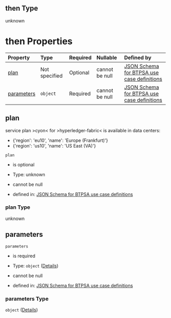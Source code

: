## then Type

unknown

# then Properties

| Property                  | Type          | Required | Nullable       | Defined by                                                                                                                                                                                                                                                  |
| :------------------------ | :------------ | :------- | :------------- | :---------------------------------------------------------------------------------------------------------------------------------------------------------------------------------------------------------------------------------------------------------- |
| [plan](#plan)             | Not specified | Optional | cannot be null | [JSON Schema for BTPSA use case definitions](btpsa-usecase-properties-services-items-allof-1-then-allof-47-then-allof-2-then-properties-plan.md "undefined#/properties/services/items/allOf/1/then/allOf/47/then/allOf/2/then/properties/plan")             |
| [parameters](#parameters) | `object`      | Required | cannot be null | [JSON Schema for BTPSA use case definitions](btpsa-usecase-properties-services-items-allof-1-then-allof-47-then-allof-2-then-properties-parameters.md "undefined#/properties/services/items/allOf/1/then/allOf/47/then/allOf/2/then/properties/parameters") |

## plan

service plan >cyon< for >hyperledger-fabric< is available in data centers:

*   {'region': 'eu10', 'name': 'Europe (Frankfurt)'}
*   {'region': 'us10', 'name': 'US East (VA)'}

`plan`

*   is optional

*   Type: unknown

*   cannot be null

*   defined in: [JSON Schema for BTPSA use case definitions](btpsa-usecase-properties-services-items-allof-1-then-allof-47-then-allof-2-then-properties-plan.md "undefined#/properties/services/items/allOf/1/then/allOf/47/then/allOf/2/then/properties/plan")

### plan Type

unknown

## parameters



`parameters`

*   is required

*   Type: `object` ([Details](btpsa-usecase-properties-services-items-allof-1-then-allof-47-then-allof-2-then-properties-parameters.md))

*   cannot be null

*   defined in: [JSON Schema for BTPSA use case definitions](btpsa-usecase-properties-services-items-allof-1-then-allof-47-then-allof-2-then-properties-parameters.md "undefined#/properties/services/items/allOf/1/then/allOf/47/then/allOf/2/then/properties/parameters")

### parameters Type

`object` ([Details](btpsa-usecase-properties-services-items-allof-1-then-allof-47-then-allof-2-then-properties-parameters.md))
